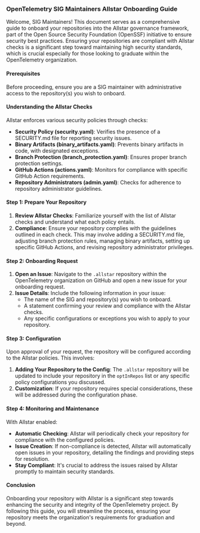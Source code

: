 ### OpenTelemetry SIG Maintainers Allstar Onboarding Guide

Welcome, SIG Maintainers! This document serves as a comprehensive guide to onboard your repositories into the Allstar governance framework, part of the Open Source Security Foundation (OpenSSF) initiative to ensure security best practices. Ensuring your repositories are compliant with Allstar checks is a significant step toward maintaining high security standards, which is crucial especially for those looking to graduate within the OpenTelemetry organization.

#### Prerequisites

Before proceeding, ensure you are a SIG maintainer with administrative access to the repository(s) you wish to onboard.

#### Understanding the Allstar Checks

Allstar enforces various security policies through checks:

- **Security Policy (security.yaml)**: Verifies the presence of a SECURITY.md file for reporting security issues.
- **Binary Artifacts (binary_artifacts.yaml)**: Prevents binary artifacts in code, with designated exceptions.
- **Branch Protection (branch_protection.yaml)**: Ensures proper branch protection settings.
- **GitHub Actions (actions.yaml)**: Monitors for compliance with specific GitHub Action requirements.
- **Repository Administrators (admin.yaml)**: Checks for adherence to repository administrator guidelines.

#### Step 1: Prepare Your Repository

1. **Review Allstar Checks**: Familiarize yourself with the list of Allstar checks and understand what each policy entails.
2. **Compliance**: Ensure your repository complies with the guidelines outlined in each check. This may involve adding a SECURITY.md file, adjusting branch protection rules, managing binary artifacts, setting up specific GitHub Actions, and revising repository administrator privileges.

#### Step 2: Onboarding Request

1. **Open an Issue**: Navigate to the `.allstar` repository within the OpenTelemetry organization on GitHub and open a new issue for your onboarding request.
2. **Issue Details**: Include the following information in your issue:
   - The name of the SIG and repository(s) you wish to onboard.
   - A statement confirming your review and compliance with the Allstar checks.
   - Any specific configurations or exceptions you wish to apply to your repository.

#### Step 3: Configuration

Upon approval of your request, the repository will be configured according to the Allstar policies. This involves:

1. **Adding Your Repository to the Config**: The `.allstar` repository will be updated to include your repository in the `optInRepos` list or any specific policy configurations you discussed.
2. **Customization**: If your repository requires special considerations, these will be addressed during the configuration phase.

#### Step 4: Monitoring and Maintenance

With Allstar enabled:

- **Automatic Checking**: Allstar will periodically check your repository for compliance with the configured policies.
- **Issue Creation**: If non-compliance is detected, Allstar will automatically open issues in your repository, detailing the findings and providing steps for resolution.
- **Stay Compliant**: It's crucial to address the issues raised by Allstar promptly to maintain security standards.

#### Conclusion

Onboarding your repository with Allstar is a significant step towards enhancing the security and integrity of the OpenTelemetry project. By following this guide, you will streamline the process, ensuring your repository meets the organization's requirements for graduation and beyond.
